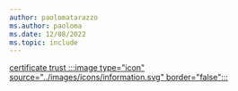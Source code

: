```yaml
---
author: paolomatarazzo
ms.author: paoloma
ms.date: 12/08/2022
ms.topic: include
---
```


[certificate trust :::image type="icon" source="../images/icons/information.svg" border="false":::](../identity-protection/hello-for-business/hello-how-it-works-technology.md#certificate-trust "This trust type uses a certificate to authenticate the user to Active Directory")